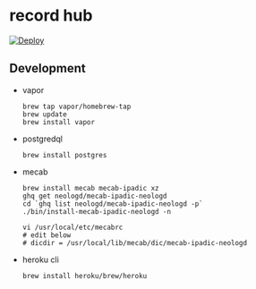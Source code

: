 # record hub

[![Deploy](https://www.herokucdn.com/deploy/button.png)](https://heroku.com/deploy)

## Development

- vapor
  ```
  brew tap vapor/homebrew-tap
  brew update
  brew install vapor
  ```
- postgredql
  ```
  brew install postgres
  ```
- mecab
  ```
  brew install mecab mecab-ipadic xz
  ghq get neologd/mecab-ipadic-neologd
  cd `ghq list neologd/mecab-ipadic-neologd -p`
  ./bin/install-mecab-ipadic-neologd -n
  ```

  ```
  vi /usr/local/etc/mecabrc
  # edit below
  # dicdir = /usr/local/lib/mecab/dic/mecab-ipadic-neologd
  ```
- heroku cli
  ```
  brew install heroku/brew/heroku
  ```
